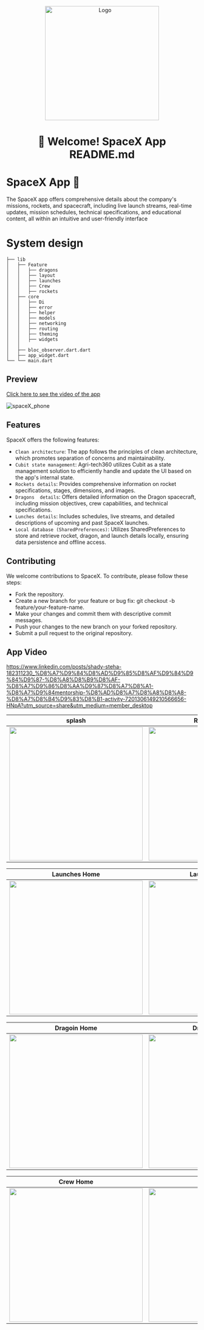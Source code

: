 
<br />
<div align="center">
  <a href="https://github.com/othneildrew/Best-README-Template">
    <img src="https://github.com/shadymohamed532001/spaceX/assets/126605393/7ae0cecb-3b07-4725-9914-50b032b4709a" alt="Logo" width="300" height="300">
  </a>  

# 👋 Welcome! SpaceX App README.md

<div align="start">
  
# SpaceX App 🚀 

The SpaceX app offers comprehensive details about the company's missions, rockets, and spacecraft, including live launch streams, real-time updates, mission schedules, technical specifications, and educational content, all within an intuitive and user-friendly interface

<div align="start">
  
# System design
    ├── lib
    │   ├── Feature
    │   │   ├── dragons
    │   │   ├── layout
    │   │   ├── launches
    │   │   ├── Crew
    │   │   ├── rockets
    │   ├── core
    │   │   ├── Di
    │   │   ├── error
    │   │   ├── helper
    │   │   ├── models
    │   │   ├── networking
    │   │   ├── routing
    │   │   ├── theming
    │   │   ├── widgets
    │   │  
    │   ├── bloc_observer.dart.dart
    │   ├── app_widget.dart
    └── └── main.dart
## Preview

[Click here to see the video of the app](https://www.linkedin.com/posts/shady-steha-182311230_%D8%A7%D9%84%D8%AD%D9%85%D8%AF%D9%84%D9%84%D9%87-%D8%A8%D8%B9%D8%AF-%D8%A7%D9%86%D8%AA%D9%87%D8%A7%D8%A1-%D8%A7%D9%84mentorship-%D8%AD%D8%A7%D8%A8%D8%A8-%D8%A7%D8%B4%D9%83%D8%B1-activity-7201306149210566656-HNpA/?utm_source=share&utm_medium=member_desktop)
  
![spaceX_phone](https://github.com/shadymohamed532001/spaceX/assets/126605393/d51025db-dbe6-4125-b0d9-8262cdb74197)


<div align="start">

## Features

SpaceX offers the following features:

- `Clean architecture`: The app follows the principles of clean architecture, which promotes separation of concerns and maintainability.
- `Cubit state management`: Agri-tech360 utilizes Cubit as a state management solution to efficiently handle and update the UI based on the app's internal state.
- `Rockets details`: Provides comprehensive information on rocket specifications, stages, dimensions, and images.
- `Dragons  details`: Offers detailed information on the Dragon spacecraft, including mission objectives, crew capabilities, and technical specifications.
- `Lunches details`:  Includes schedules, live streams, and detailed descriptions of upcoming and past SpaceX launches.
- `Local database (SharedPreferences)`: Utilizes SharedPreferences to store and retrieve rocket, dragon, and launch details locally, ensuring data persistence and offline access.

## Contributing

We welcome contributions to SpaceX. To contribute, please follow these steps:

- Fork the repository.
- Create a new branch for your feature or bug fix: git checkout -b feature/your-feature-name.
- Make your changes and commit them with descriptive commit messages.
- Push your changes to the new branch on your forked repository.
- Submit a pull request to the original repository.

## App Video

https://www.linkedin.com/posts/shady-steha-182311230_%D8%A7%D9%84%D8%AD%D9%85%D8%AF%D9%84%D9%84%D9%87-%D8%A8%D8%B9%D8%AF-%D8%A7%D9%86%D8%AA%D9%87%D8%A7%D8%A1-%D8%A7%D9%84mentorship-%D8%AD%D8%A7%D8%A8%D8%A8-%D8%A7%D8%B4%D9%83%D8%B1-activity-7201306149210566656-HNpA?utm_source=share&utm_medium=member_desktop

|                                                    splash                                                     | Rockets Home | Rocket Details 
| :---------------------------------------------------------------------------------------------------------------------------: | ------------------------------------------------------------------------------------------------------- | ------------------------------------------------------------------------------------------------------- |
| <img width="351" src="https://github.com/shadymohamed532001/spaceX/assets/126605393/1318bf7b-21b5-4f14-ad3f-1fdfc3e8095a"> |     <img width="351" src="https://github.com/shadymohamed532001/spaceX/assets/126605393/39b40315-83e3-48f9-abb2-36e7b7cb83b5">      | <img width="351" src="https://github.com/shadymohamed532001/spaceX/assets/126605393/abe1f5db-b251-41f5-bb44-01c419f6ccf5"> |


|                                                    Launches Home                                                 |    Launches Details  |  Launches Wikipedia
| :---------------------------------------------------------------------------------------------------------------------------: | ------------------------------------------------------------------------------------------------------- | ------------------------------------------------------------------------------------------------------- |
| <img width="351" src="https://github.com/shadymohamed532001/spaceX/assets/126605393/bd9ffcf6-ec3b-4c95-9ea1-8744c9d016b0"> |     <img width="351" src="https://github.com/shadymohamed532001/spaceX/assets/126605393/0a02bd58-b11c-43e4-abe0-a59e1bae921e">      | <img width="351" src="https://github.com/shadymohamed532001/spaceX/assets/126605393/157a1ce0-52cb-4d97-b0ed-1b313466683a"> |

|                                                    Dragoin Home                                                  | Dragoin Details |Lunches Article|
| ------------------------------------------------------------------------------------------------------- | ------------------------------------------------------------------------------------------------------- |------------------------------------------------------------------------------------------------------- |
| <img width="351" src="https://github.com/shadymohamed532001/spaceX/assets/126605393/0da27a9a-ebb2-4f30-8250-1b7755d279cf"> |     <img width="351" src="https://github.com/shadymohamed532001/spaceX/assets/126605393/ecd52771-3d8e-46c8-98f3-07e586911039">      | <img width="351" src="https://github.com/shadymohamed532001/spaceX/assets/126605393/42bb5e1a-07c4-452c-8491-4704d31f85c8">      |

|                                                   Crew Home                                                  |Crew Photo |
| ------------------------------------------------------------------------------------------------------- | ------------------------------------------------------------------------------------------------------- |
| <img width="351" src="https://github.com/shadymohamed532001/spaceX/assets/126605393/348b0387-49c0-4f89-bf99-708cad23c342"> |     <img width="351" src="https://github.com/shadymohamed532001/spaceX/assets/126605393/5da09f96-18e8-4d58-9ed9-2ced50c76f5b">      | 

